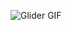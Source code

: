 
![Glider GIF](https://datawrapper.de/cdn-cgi/image/quality=85,width=960,f=auto,fit=cover/https://kirby.datawrapper.de/media/pages/blog/game-of-life/fabcd8415b-1740123121/game-of-life-loop-cropped.gif)
